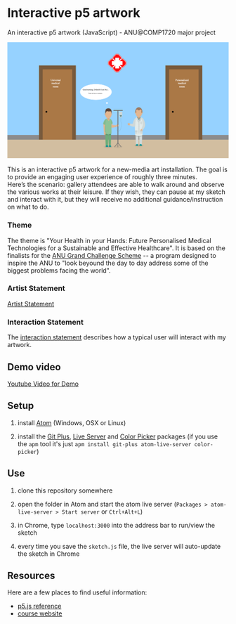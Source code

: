# Interactive p5 artwork
An interactive p5 artwork (JavaScript) - ANU@COMP1720 major project

![image](thumbnail.png)

This is an interactive p5 artwork for a new-media art installation. The goal is to provide an engaging user experience of roughly three minutes.<br/>
Here’s the scenario: gallery attendees are able to walk around and observe the various works at their leisure. If they wish, they can pause at my sketch and interact with it, but they will receive no additional guidance/instruction on what to do.

### Theme ###

The theme is "Your Health in your Hands: Future Personalised Medical Technologies for a Sustainable and Effective Healthcare". It is based on the finalists for the [ANU Grand Challenge Scheme](https://www.anu.edu.au/news/all-news/vcs-update-anu-grand-challenges-scheme) -- a program designed to inspire the ANU to "look beyound the day to day address some of the biggest problems facing the world".


### Artist Statement ###
[Artist Statement](artist-statement.md)


### Interaction Statement ###
The [interaction statement](https://github.com/Chan-Xu/Interaction-Artwork/blob/master/interaction-statement.md) describes how a typical user will interact with my artwork.


## Demo video ##
[Youtube Video for Demo](https://www.youtube.com/watch?v=kgvFOwtwmBw&t=46s)

## Setup

1. install [Atom](https://atom.io/) (Windows, OSX or Linux)

2. install
   the
   [Git Plus](https://atom.io/packages/git-plus),
   [Live Server](https://atom.io/packages/atom-live-server)
   and [Color Picker](https://atom.io/packages/color-picker) packages (if you
   use the `apm` tool it's just `apm install git-plus atom-live-server color-picker`)

## Use

1. clone this repository somewhere

2. open the folder in Atom and start the atom live server (`Packages >
   atom-live-server > Start server` or `Ctrl+Alt+L`)

3. in Chrome, type `localhost:3000` into the address bar to run/view the sketch

4. every time you save the `sketch.js` file, the live server will auto-update
   the sketch in Chrome


## Resources

Here are a few places to find useful information:

- [p5.js reference](https://p5js.org/reference/)
- [course website](https://cs.anu.edu.au/courses/comp1720/)
